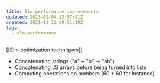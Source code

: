 ```yaml
---
title: Elm-performance improvements
updated: 2023-01-04 22:57:41Z
created: 2021-11-12 09:51:19Z
tags:
  - elm-performance
---
```

[[Elm optimization techniques]]

-  Concatenating strings ("a" + "b" -> "ab")
- Concatenating JS arrays before being turned into lists
- Computing operations on numbers (60 * 60 for instance)
